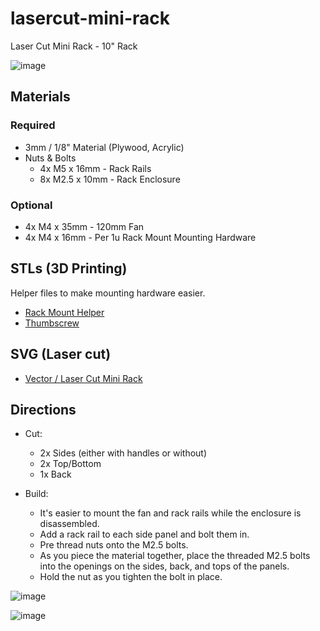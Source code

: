 # lasercut-mini-rack
Laser Cut Mini Rack - 10" Rack

![image](https://github.com/user-attachments/assets/50b4958f-8d77-4c4e-99bf-8e48bdee8447)

## Materials

### Required
* 3mm / 1/8" Material (Plywood, Acrylic)
* Nuts & Bolts
    * 4x M5 x 16mm - Rack Rails
    * 8x M2.5 x 10mm - Rack Enclosure

### Optional
* 4x M4 x 35mm - 120mm Fan
* 4x M4 x 16mm - Per 1u Rack Mount Mounting Hardware



## STLs (3D Printing)
Helper files to make mounting hardware easier.
* [Rack Mount Helper](STL/RackMountHelper4mm.stl)
* [Thumbscrew](STL/thumbscrew4mm.stl)


## SVG (Laser cut)

* [Vector / Laser Cut Mini Rack](SVG/lasercut-mini-rack.svg)



## Directions

* Cut: 
    * 2x Sides (either with handles or without)
    * 2x Top/Bottom
    * 1x Back

* Build:
    * It's easier to mount the fan and rack rails while the enclosure is disassembled.
    * Add a rack rail to each side panel and bolt them in.
    * Pre thread nuts onto the M2.5 bolts.
    * As you piece the material together, place the threaded M2.5 bolts into the openings on the sides, back, and tops of the panels.
    * Hold the nut as you tighten the bolt in place.


![image](https://github.com/user-attachments/assets/f77f10bd-f3e7-4b06-86a2-6560f6ffe6b3)

![image](https://github.com/user-attachments/assets/676121a3-b013-48ee-9880-43b08e13b9ce)
